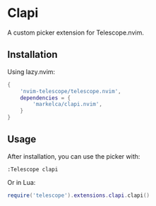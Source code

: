 # Clapi

A custom picker extension for Telescope.nvim.

## Installation

Using lazy.nvim:

```lua
{
    'nvim-telescope/telescope.nvim',
    dependencies = {
        'markelca/clapi.nvim',
    }
}
```

## Usage

After installation, you can use the picker with:

```vim
:Telescope clapi
```

Or in Lua:

```lua
require('telescope').extensions.clapi.clapi()
```
